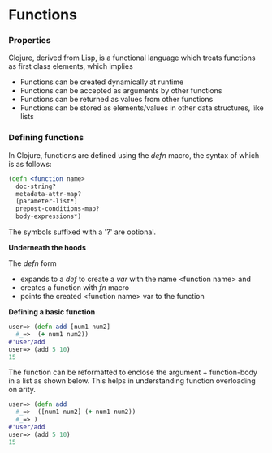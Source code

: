 # Functions

### Properties

Clojure, derived from Lisp, is a functional language which treats functions as first class elements, which implies

* Functions can be created dynamically at runtime
* Functions can be accepted as arguments by other functions
* Functions can be returned as values from other functions
* Functions can be stored as elements/values in other data structures, like lists

### Defining functions

In Clojure, functions are defined using the *defn* macro, the syntax of which is as follows:

```clojure
(defn <function name>
  doc-string?
  metadata-attr-map?
  [parameter-list*]
  prepost-conditions-map?
  body-expressions*)
```

The symbols suffixed with a '?' are optional.

**Underneath the hoods**

The *defn* form 

* expands to a *def* to create a *var* with the name \<function name\> and 
* creates a function with *fn* macro
* points the created \<function name\> var to the function

**Defining a basic function**

```clojure
user=> (defn add [num1 num2]
  #_=>  (+ num1 num2))
#'user/add
user=> (add 5 10)
15
```

The function can be reformatted to enclose the argument + function-body in a list as shown below. This helps in understanding function overloading on arity. 

```clojure
user=> (defn add
  #_=>  ([num1 num2] (+ num1 num2))
  #_=> )
#'user/add
user=> (add 5 10)
15
```
